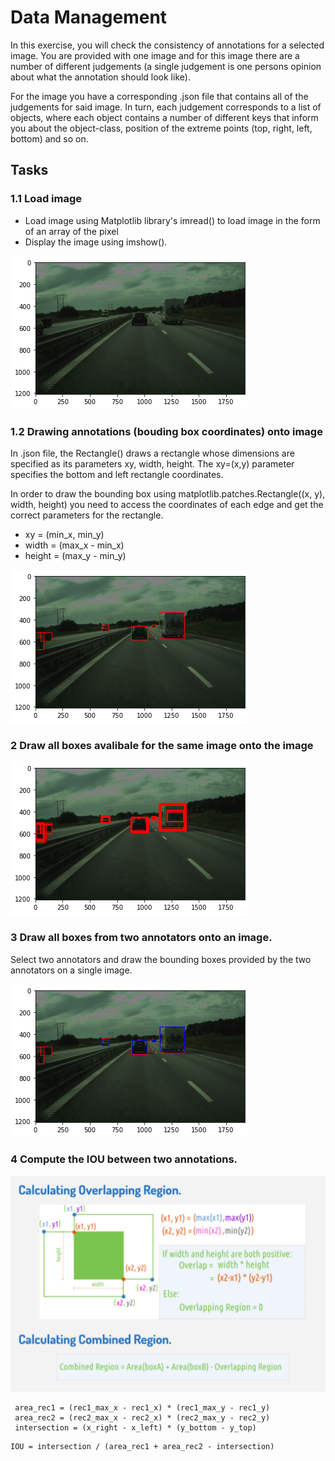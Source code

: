 # Data Management 
In this exercise, you will check the consistency of annotations for a selected image. You are provided with one image and for this image there are a number of different judgements (a single judgement is one persons opinion about what the annotation should look like).  

For the image you have a corresponding .json file that contains all of the judgements for said image. In turn, each judgement corresponds to a list of objects, where each object contains a number of different keys that inform you about the object-class, position of the extreme points (top, right, left, bottom) and so on. 

## Tasks 
### 1.1 Load image
- Load image using Matplotlib library's imread() to load image in the form of an array of the pixel 
- Display the image using imshow(). 

![task-1.1 view](img/task1.1.png)

### 1.2 Drawing annotations (bouding box coordinates) onto image

In .json file, the Rectangle() draws a rectangle whose dimensions are specified as its parameters xy, width, height. The xy=(x,y) parameter specifies the bottom and left rectangle coordinates.

In order to draw the bounding box using matplotlib.patches.Rectangle((x,  y), width, height) you need to access the coordinates of each edge and get the correct parameters for the rectangle.

- xy = (min_x, min_y)
- width = (max_x - min_x)
- height = (max_y - min_y)


![task-1.2 view](img/task1.2.png)

### 2 Draw all boxes avalibale for the same image onto the image
![task-1.3 view](img/task1.3.png)


### 3 Draw all boxes from two annotators onto an image. 

Select two annotators and draw the bounding boxes provided by the two annotators on a single image. 

![task-1.4 view](img/task1.4.png)

### 4 Compute the IOU between two annotations. 

![iou_view](img/iou.png)
```
 area_rec1 = (rec1_max_x - rec1_x) * (rec1_max_y - rec1_y)
 area_rec2 = (rec2_max_x - rec2_x) * (rec2_max_y - rec2_y)
 intersection = (x_right - x_left) * (y_bottom - y_top)
```
```
IOU = intersection / (area_rec1 + area_rec2 - intersection)
```

